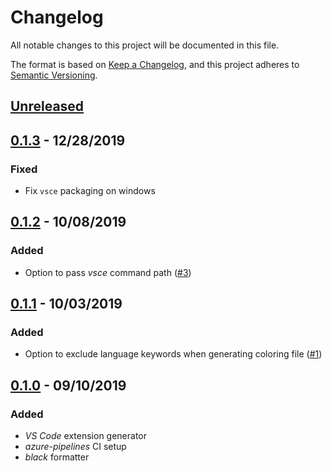 # Changelog

All notable changes to this project will be documented in this file.

The format is based on [Keep a Changelog][keepachangelog],
and this project adheres to [Semantic Versioning][semver].

## [Unreleased]

## [0.1.3] - 12/28/2019

### Fixed

- Fix `vsce` packaging on windows

[#5]: https://github.com/danixeee/textx-gen-vscode/pull/5

## [0.1.2] - 10/08/2019

### Added

- Option to pass _vsce_ command path ([#3])

[#3]: https://github.com/danixeee/textx-gen-vscode/pull/3

## [0.1.1] - 10/03/2019

### Added

- Option to exclude language keywords when generating coloring file ([#1])

[#1]: https://github.com/danixeee/textx-gen-vscode/pull/1

## [0.1.0] - 09/10/2019

### Added

- _VS Code_ extension generator
- _azure-pipelines_ CI setup
- _black_ formatter

[keepachangelog]: https://keepachangelog.com/en/1.0.0/
[semver]: https://semver.org/spec/v2.0.0.html

[Unreleased]: https://github.com/danixeee/textx-gen-vscode/compare/v0.1.3...HEAD
[0.1.3]: https://github.com/danixeee/textx-gen-vscode/compare/v0.1.2...v0.1.3
[0.1.2]: https://github.com/danixeee/textx-gen-vscode/compare/v0.1.1...v0.1.2
[0.1.1]: https://github.com/danixeee/textx-gen-vscode/compare/v0.1.0...v0.1.1
[0.1.0]: https://github.com/danixeee/textx-gen-vscode/compare/9578ef2b8de1254a24220b413b495439e9c1f355...v0.1.0
